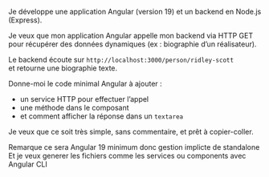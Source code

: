 Je développe une application Angular (version 19) et un backend en Node.js (Express).

Je veux que mon application Angular appelle mon backend via HTTP GET pour récupérer des données dynamiques (ex : biographie d’un réalisateur).

Le backend écoute sur `http://localhost:3000/person/ridley-scott`  
et retourne une biographie texte.

Donne-moi le code minimal Angular à ajouter :
- un service HTTP pour effectuer l’appel
- une méthode dans le composant
- et comment afficher la réponse dans un `textarea`

Je veux que ce soit très simple, sans commentaire, et prêt à copier-coller.

Remarque ce sera Angular  19 minimum donc gestion implicte de standalone
Et je veux generer les fichiers comme les services ou components avec Angular CLI